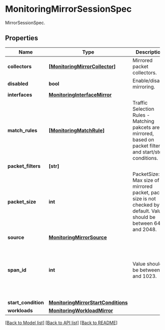 # MonitoringMirrorSessionSpec

MirrorSessionSpec.
## Properties
Name | Type | Description | Notes
------------ | ------------- | ------------- | -------------
**collectors** | [**[MonitoringMirrorCollector]**](MonitoringMirrorCollector.md) | Mirrored packet collectors. | [optional] 
**disabled** | **bool** | Enable/disable mirroring. | [optional] 
**interfaces** | [**MonitoringInterfaceMirror**](MonitoringInterfaceMirror.md) |  | [optional] 
**match_rules** | [**[MonitoringMatchRule]**](MonitoringMatchRule.md) | Traffic Selection Rules - Matching pakcets are mirrored, based on packet filters and start/stop conditions. | [optional] 
**packet_filters** | **[str]** |  | [optional] 
**packet_size** | **int** | PacketSize: Max size of a mirrored packet, packet size is not checked by default. Value should be between 64 and 2048. | [optional] 
**source** | [**MonitoringMirrorSource**](MonitoringMirrorSource.md) |  | [optional] 
**span_id** | **int** | Value should be between 1 and 1023. | [optional]  if omitted the server will use the default value of 1
**start_condition** | [**MonitoringMirrorStartConditions**](MonitoringMirrorStartConditions.md) |  | [optional] 
**workloads** | [**MonitoringWorkloadMirror**](MonitoringWorkloadMirror.md) |  | [optional] 

[[Back to Model list]](../README.md#documentation-for-models) [[Back to API list]](../README.md#documentation-for-api-endpoints) [[Back to README]](../README.md)


